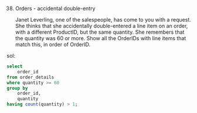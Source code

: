 38. Orders - accidental double-entry

    Janet Leverling, one of the salespeople, has come to
    you with a request. She thinks that she accidentally
    double-entered a line item on an order, with a
    different ProductID, but the same quantity. She
    remembers that the quantity was 60 or more. Show
    all the OrderIDs with line items that match this, in
    order of OrderID.

sol:

```sql
select 
	order_id
from order_details
where quantity >= 60
group by
	order_id,
	quantity
having count(quantity) > 1;
```
